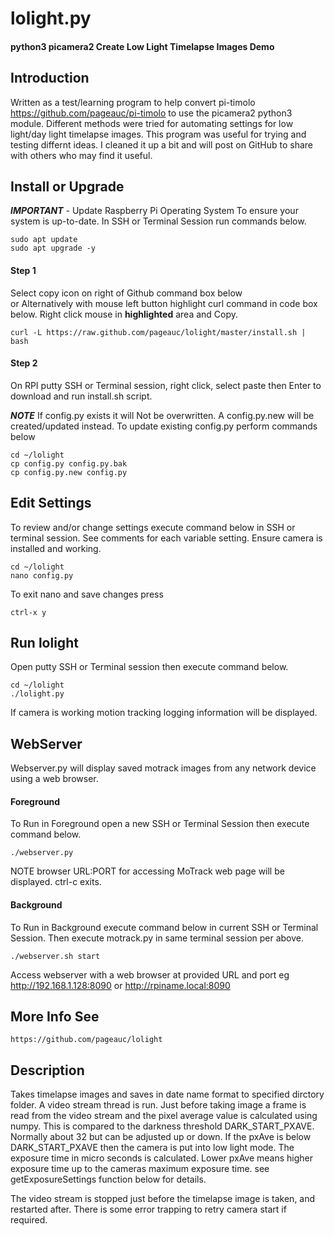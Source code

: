# lolight.py
#### python3 picamera2 Create Low Light Timelapse Images Demo

## Introduction
Written as a test/learning program to help convert pi-timolo https://github.com/pageauc/pi-timolo
to use the picamera2 python3 module.
Different methods were tried for automating settings for low light/day light timelapse images.
This program was useful for trying and testing differnt ideas.
I cleaned it up a bit and will post on GitHub to share with others who may find it useful.

## Install or Upgrade
***IMPORTANT*** - Update Raspberry Pi Operating System To ensure your system is up-to-date.
In SSH or Terminal Session run commands below.

    sudo apt update
    sudo apt upgrade -y

#### Step 1
Select copy icon on right of Github command box below  
or Alternatively with mouse left button highlight curl command in code box below. Right click mouse in **highlighted** area and Copy.     

    curl -L https://raw.github.com/pageauc/lolight/master/install.sh | bash

#### Step 2
On RPI putty SSH or Terminal session, right click, select paste then Enter to download and run install.sh script.

***NOTE*** If config.py exists it will Not be overwritten. A config.py.new will be created/updated instead.
To update existing config.py perform commands below

    cd ~/lolight
    cp config.py config.py.bak
    cp config.py.new config.py

## Edit Settings
To review and/or change settings execute command below in SSH or terminal session.
See comments for each variable setting. Ensure camera is installed and working.

    cd ~/lolight
    nano config.py

To exit nano and save changes press

    ctrl-x y

## Run lolight
  Open putty SSH or Terminal session then execute command below.

    cd ~/lolight
    ./lolight.py

If camera is working motion tracking logging information will be displayed.

## WebServer
Webserver.py will display saved motrack images from any network device using a web browser.

#### Foreground
To Run in Foreground open a new SSH or Terminal Session then execute command below.

    ./webserver.py

NOTE browser URL:PORT for accessing MoTrack web page will be displayed.  ctrl-c exits.

#### Background
To Run in Background execute command below in current SSH or Terminal Session. 
Then execute motrack.py in same terminal session per above.

    ./webserver.sh start

Access webserver with a web browser at provided URL and port  eg http://192.168.1.128:8090 or http://rpiname.local:8090

## More Info See

    https://github.com/pageauc/lolight

## Description

Takes timelapse images and saves in date name format to specified dirctory folder.
A video stream thread is run. Just before taking image a frame is read
from the video stream and the pixel average value is calculated using numpy.
This is compared to the darkness threshold DARK_START_PXAVE. Normally about 32 but
can be adjusted up or down. If the pxAve is below DARK_START_PXAVE then the camera
is put into low light mode. The exposure time in micro seconds is calculated.
Lower pxAve means higher exposure time up to the cameras maximum exposure time.
see getExposureSettings function below for details.

The video stream is stopped just before the timelapse image is taken, and
restarted after.  There is some error trapping to retry camera start if required.


